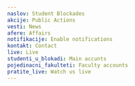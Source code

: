 ```yaml
---
naslov: Student Blockades
akcije: Public Actions
vesti: News
afere: Affairs
notifikacije: Enable notifications
kontakt: Contact
live: Live
studenti_u_blokadi: Main accunts
pojedinacni_fakulteti: Faculty accounts
pratite_live: Watch us live
---
```


